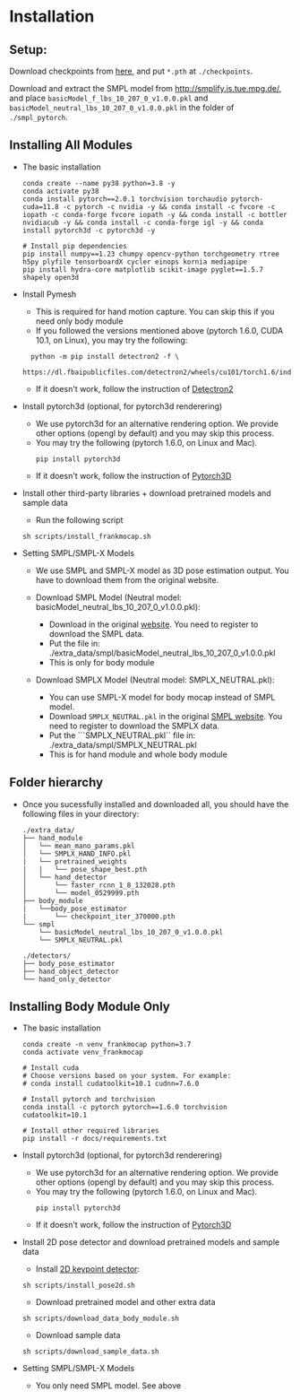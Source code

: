 # Installation

## Setup:
Download checkpoints from [here](https://drive.google.com/file/d/1Zhr93ejWGobqDnJjE-P95ssNTDYSFNXS/view?usp=sharing), and put `*.pth` at `./checkpoints`.

Download and extract the SMPL model from http://smplify.is.tue.mpg.de/, and place `basicModel_f_lbs_10_207_0_v1.0.0.pkl` and `basicModel_neutral_lbs_10_207_0_v1.0.0.pkl` in the folder of `./smpl_pytorch`.

## Installing All Modules

- The basic installation
  ```
  conda create --name py38 python=3.8 -y
  conda activate py38
  conda install pytorch==2.0.1 torchvision torchaudio pytorch-cuda=11.8 -c pytorch -c nvidia -y && conda install -c fvcore -c iopath -c conda-forge fvcore iopath -y && conda install -c bottler nvidiacub -y && conda install -c conda-forge igl -y && conda install pytorch3d -c pytorch3d -y

  # Install pip dependencies
  pip install numpy==1.23 chumpy opencv-python torchgeometry rtree h5py plyfile tensorboardX cycler einops kornia mediapipe
  pip install hydra-core matplotlib scikit-image pyglet==1.5.7 shapely open3d

  ```

- Install Pymesh
  - This is required for hand motion capture. You can skip this if you need only body module
  - If you followed the versions mentioned above (pytorch 1.6.0, CUDA 10.1, on Linux), you may try the following:
  ```
    python -m pip install detectron2 -f \
    https://dl.fbaipublicfiles.com/detectron2/wheels/cu101/torch1.6/index.html
  ```
  - If it doesn't work, follow the instruction of [Detectron2](https://github.com/facebookresearch/detectron2/blob/master/INSTALL.md)
  
- Install pytorch3d (optional, for pytorch3d renderering)
  - We use pytorch3d for an alternative rendering option. We provide other options (opengl by default) and you may skip this process.
  - You may try the following (pytorch 1.6.0, on Linux and Mac).
    ```
    pip install pytorch3d
    ```
  - If it doesn't work, follow the instruction of [Pytorch3D](https://github.com/facebookresearch/pytorch3d/blob/master/INSTALL.md)

- Install other third-party libraries + download pretrained models and sample data
  - Run the following script
  ```
  sh scripts/install_frankmocap.sh
  ```

- Setting SMPL/SMPL-X Models
    - We use SMPL and SMPL-X model as 3D pose estimation output. You have to download them from the original website.
    - Download SMPL Model (Neutral model: basicModel_neutral_lbs_10_207_0_v1.0.0.pkl):    
        - Download in the original [website](http://smplify.is.tue.mpg.de/login). You need to register to download the SMPL data.
        - Put the file in: ./extra_data/smpl/basicModel_neutral_lbs_10_207_0_v1.0.0.pkl
        - This is only for body module

    - Download SMPLX Model (Neutral model: SMPLX_NEUTRAL.pkl):
        - You can use SMPL-X model for body mocap instead of SMPL model. 
        - Download ```SMPLX_NEUTRAL.pkl``` in the original [SMPL website](https://smpl-x.is.tue.mpg.de/). You need to register to download the SMPLX data.
        - Put the ```SMPLX_NEUTRAL.pkl`` file in: ./extra_data/smpl/SMPLX_NEUTRAL.pkl
        - This is for hand module and whole body module

## Folder hierarchy
- Once you sucessfully installed and downloaded all, you should have the following files in your directory:
    ```
    ./extra_data/
    ├── hand_module
    │   └── mean_mano_params.pkl
    │   └── SMPLX_HAND_INFO.pkl
    |   └── pretrained_weights
    |   |   └── pose_shape_best.pth
    │   └── hand_detector
    │       └── faster_rcnn_1_8_132028.pth  
    │       └── model_0529999.pth
    ├── body_module
    |   └──body_pose_estimator
    |       └── checkpoint_iter_370000.pth     
    └── smpl
        └── basicModel_neutral_lbs_10_207_0_v1.0.0.pkl
        └── SMPLX_NEUTRAL.pkl
        
    ./detectors/
    ├── body_pose_estimator
    ├── hand_object_detector
    └── hand_only_detector
    ```

## Installing Body Module Only

- The basic installation
    ```
    conda create -n venv_frankmocap python=3.7
    conda activate venv_frankmocap

    # Install cuda 
    # Choose versions based on your system. For example:
    # conda install cudatoolkit=10.1 cudnn=7.6.0

    # Install pytorch and torchvision 
    conda install -c pytorch pytorch==1.6.0 torchvision cudatoolkit=10.1

    # Install other required libraries
    pip install -r docs/requirements.txt
    ```

- Install pytorch3d (optional, for pytorch3d renderering)
    - We use pytorch3d for an alternative rendering option. We provide other options (opengl by default) and you may skip this process.
    - You may try the following (pytorch 1.6.0, on Linux and Mac).
        ```
        pip install pytorch3d
        ```
    - If it doesn't work, follow the instruction of [Pytorch3D](https://github.com/facebookresearch/pytorch3d/blob/master/INSTALL.md)

- Install 2D pose detector and download pretrained models and sample data
    - Install [2D keypoint detector](https://github.com/Daniil-Osokin/lightweight-human-pose-estimation.pytorch): 
    ```
    sh scripts/install_pose2d.sh
    ```
    - Download pretrained model and other extra data
    ```
    sh scripts/download_data_body_module.sh
    ```
    - Download sample data
    ```
    sh scripts/download_sample_data.sh
    ```
- Setting SMPL/SMPL-X Models
    - You only need SMPL model. See above
